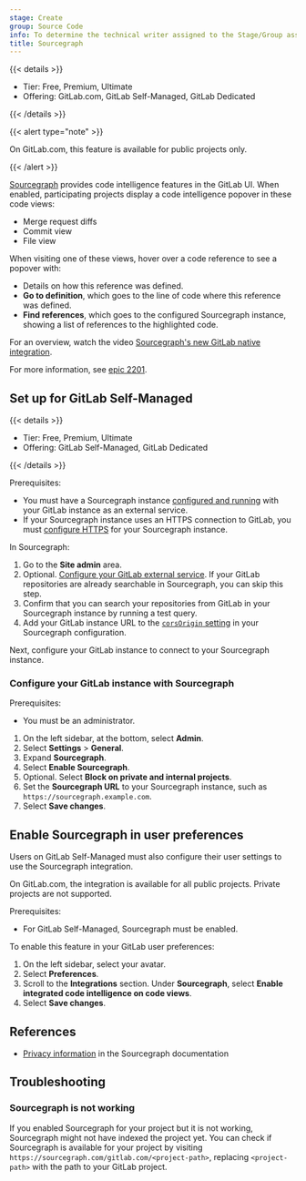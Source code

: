 ```yaml
---
stage: Create
group: Source Code
info: To determine the technical writer assigned to the Stage/Group associated with this page, see https://handbook.gitlab.com/handbook/product/ux/technical-writing/#assignments
title: Sourcegraph
---
```


{{< details >}}

- Tier: Free, Premium, Ultimate
- Offering: GitLab.com, GitLab Self-Managed, GitLab Dedicated

{{< /details >}}

{{< alert type="note" >}}

On GitLab.com, this feature is available for public projects only.

{{< /alert >}}

[Sourcegraph](https://sourcegraph.com) provides code intelligence features in the GitLab UI.
When enabled, participating projects display a code intelligence popover in
these code views:

- Merge request diffs
- Commit view
- File view

When visiting one of these views, hover over a code reference to see a popover with:

- Details on how this reference was defined.
- **Go to definition**, which goes to the line of code where this reference was defined.
- **Find references**, which goes to the configured Sourcegraph instance, showing a list of references to the highlighted code.

<i class="fa fa-youtube-play youtube" aria-hidden="true"></i>
For an overview, watch the video [Sourcegraph's new GitLab native integration](https://www.youtube.com/watch?v=LjVxkt4_sEA).
<!-- Video published on 2019-11-12 -->

For more information, see [epic 2201](https://gitlab.com/groups/gitlab-org/-/epics/2201).

## Set up for GitLab Self-Managed

{{< details >}}

- Tier: Free, Premium, Ultimate
- Offering: GitLab Self-Managed, GitLab Dedicated

{{< /details >}}

Prerequisites:

- You must have a Sourcegraph instance [configured and running](https://sourcegraph.com/docs/admin)
  with your GitLab instance as an external service.
- If your Sourcegraph instance uses an HTTPS connection to GitLab, you must
  [configure HTTPS](https://sourcegraph.com/docs/admin/http_https_configuration)
  for your Sourcegraph instance.

In Sourcegraph:

1. Go to the **Site admin** area.
1. Optional. [Configure your GitLab external service](https://sourcegraph.com/docs/admin/code_hosts/gitlab).
   If your GitLab repositories are already searchable in Sourcegraph, you can skip this step.
1. Confirm that you can search your repositories from GitLab in your Sourcegraph instance by running a test query.
1. Add your GitLab instance URL to the [`corsOrigin` setting](https://sourcegraph.com/docs/admin/config/site_config#corsOrigin)
   in your Sourcegraph configuration.

Next, configure your GitLab instance to connect to your Sourcegraph instance.

### Configure your GitLab instance with Sourcegraph

Prerequisites:

- You must be an administrator.

1. On the left sidebar, at the bottom, select **Admin**.
1. Select **Settings** > **General**.
1. Expand **Sourcegraph**.
1. Select **Enable Sourcegraph**.
1. Optional. Select **Block on private and internal projects**.
1. Set the **Sourcegraph URL** to your Sourcegraph instance, such as `https://sourcegraph.example.com`.
1. Select **Save changes**.

## Enable Sourcegraph in user preferences

Users on GitLab Self-Managed must also configure their user settings to use the
Sourcegraph integration.

On GitLab.com, the integration is available for all public projects.
Private projects are not supported.

Prerequisites:

- For GitLab Self-Managed, Sourcegraph must be enabled.

To enable this feature in your GitLab user preferences:

1. On the left sidebar, select your avatar.
1. Select **Preferences**.
1. Scroll to the **Integrations** section. Under **Sourcegraph**, select **Enable integrated code intelligence on code views**.
1. Select **Save changes**.

## References

- [Privacy information](https://sourcegraph.com/docs/integration/browser_extension/references/privacy) in the Sourcegraph documentation

## Troubleshooting

### Sourcegraph is not working

If you enabled Sourcegraph for your project but it is not working, Sourcegraph might not
have indexed the project yet. You can check if Sourcegraph is available for your project
by visiting `https://sourcegraph.com/gitlab.com/<project-path>`, replacing `<project-path>`
with the path to your GitLab project.

